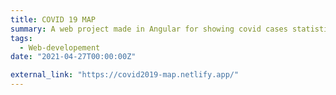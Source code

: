 ```yaml
---
title: COVID 19 MAP
summary: A web project made in Angular for showing covid cases statistics in India and World.
tags:
  - Web-developement
date: "2021-04-27T00:00:00Z"

external_link: "https://covid2019-map.netlify.app/"
---
```

